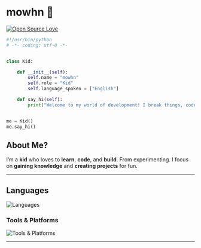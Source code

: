 # mowhn 👾
[![Open Source Love](https://badges.frapsoft.com/os/v1/open-source.svg?v=102)](https://github.com/ellerbrock/open-source-badge/)

```python
#!/usr/bin/python
# -*- coding: utf-8 -*-


class Kid:

    def __init__(self):
        self.name = "mowhn"
        self.role = "Kid"
        self.language_spoken = ["English"]

    def say_hi(self):
        print("Welcome to my world of development! I break things, code them, and learn as I grow.")


me = Kid()
me.say_hi()
```

## About Me?

I’m a **kid** who loves to **learn**, **code**, and **build**. From experimenting. I focus on **gaining knowledge** and **creating projects** for fun.

---

## Languages

<p align="left">
  <img src="https://skillicons.dev/icons?i=python,bash,javascript,cpp,cs,php,ruby&perline=3" alt="Languages" />
</p>

### Tools & Platforms
<p align="left">
  <img src="https://skillicons.dev/icons?i=linux,docker,kubernetes,git,github,aws,gcp,vim,cloudflare,idea,ai,replit,workers,nodejs&perline=3" alt="Tools & Platforms" />
</p>

---
